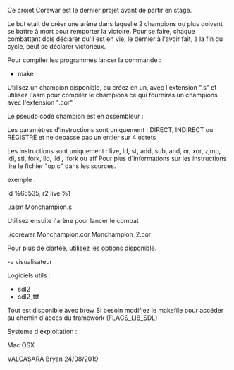 Ce projet Corewar est le dernier projet avant de partir en stage.

Le but etait de créer une arène dans laquelle 2 champions ou plus doivent se battre à mort pour remporter la victoire.
Pour se faire, chaque combattant dois déclarer qu'il est en vie; le dernier à l'avoir fait, à la fin du cycle, peut se déclarer victorieux.

Pour compiler les programmes lancer la commande :
- make

Utilisez un champion disponible, ou créez en un, avec l'extension ".s" et utilisez l'asm pour compiler le champions ce qui fourniras un champions avec l'extension ".cor"

Le pseudo code champion est en assembleur :

Les paramètres d'instructions sont uniquement : DIRECT, INDIRECT ou REGISTRE et ne depasse pas un entier sur 4 octets

Les instructions sont uniquement : live, ld, st, add, sub, and, or, xor, zjmp, ldi, sti, fork, lld, lldi, lfork ou aff
Pour plus d'informations sur les instructions lire le fichier "op.c" dans les sources.

exemple :

ld %65535, r2
live %1

./asm Monchampion.s

Utilisez ensuite l'arène pour lancer le combat

./corewar Monchampion.cor Monchampion_2.cor

Pour plus de clartée, utilisez les options disponible.

-v              visualisateur

Logiciels utils :
- sdl2
- sdl2_ttf

Tout est disponible avec brew
Si besoin modifiez le makefile pour accéder au chemin d'acces du framework (FLAGS_LIB_SDL)

Systeme d'exploitation :

Mac OSX

VALCASARA Bryan 24/08/2019
